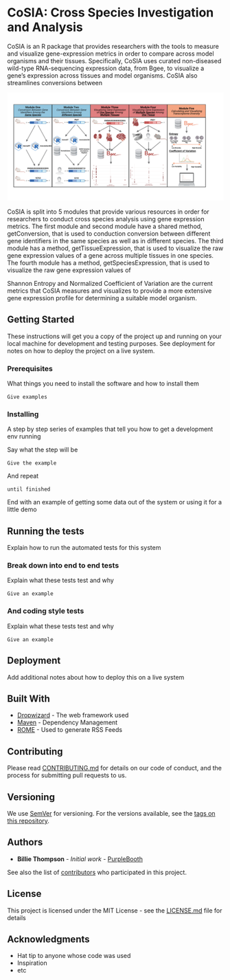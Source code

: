 # CoSIA: **C**r**o**ss **S**pecies **I**nvestigation and **A**nalysis

CoSIA is an R package that provides researchers with the tools to measure and visualize gene-expression metrics in order to compare across model organisms and their tissues. Specifically, CoSIA uses curated non-diseased wild-type RNA-sequencing expression data, from Bgee, to visualize a gene’s expression across tissues and model organisms. CoSIA also streamlines conversions between

<img src="images/CoSIA Workflow.png" alt="Figure 1. CoSIA Workflow" width="705"/>

CoSIA is split into 5 modules that provide various resources in order for researchers to conduct cross species analysis using gene expression metrics. The first module and second module have a shared method, getConversion, that is used to conduction conversion between different gene identifiers in the same species as well as in different species. The third module has a method, getTissueExpression, that is used to visualize the raw gene expression values of a gene across multiple tissues in one species. The fourth module has a method, getSpeciesExpression, that is used to visualize the raw gene expression values of

Shannon Entropy and Normalized Coefficient of Variation are the current metrics that CoSIA measures and visualizes to provide a more extensive gene expression profile for determining a suitable model organism.

## Getting Started

These instructions will get you a copy of the project up and running on your local machine for development and testing purposes. See deployment for notes on how to deploy the project on a live system.

### Prerequisites

What things you need to install the software and how to install them

    Give examples

### Installing

A step by step series of examples that tell you how to get a development env running

Say what the step will be

    Give the example

And repeat

    until finished

End with an example of getting some data out of the system or using it for a little demo

## Running the tests

Explain how to run the automated tests for this system

### Break down into end to end tests

Explain what these tests test and why

    Give an example

### And coding style tests

Explain what these tests test and why

    Give an example

## Deployment

Add additional notes about how to deploy this on a live system

## Built With

-   [Dropwizard](http://www.dropwizard.io/1.0.2/docs/) - The web framework used
-   [Maven](https://maven.apache.org/) - Dependency Management
-   [ROME](https://rometools.github.io/rome/) - Used to generate RSS Feeds

## Contributing

Please read [CONTRIBUTING.md](https://gist.github.com/PurpleBooth/b24679402957c63ec426) for details on our code of conduct, and the process for submitting pull requests to us.

## Versioning

We use [SemVer](http://semver.org/) for versioning. For the versions available, see the [tags on this repository](https://github.com/your/project/tags).

## Authors

-   **Billie Thompson** - *Initial work* - [PurpleBooth](https://github.com/PurpleBooth)

See also the list of [contributors](https://github.com/your/project/contributors) who participated in this project.

## License

This project is licensed under the MIT License - see the [LICENSE.md](LICENSE.md) file for details

## Acknowledgments

-   Hat tip to anyone whose code was used
-   Inspiration
-   etc

